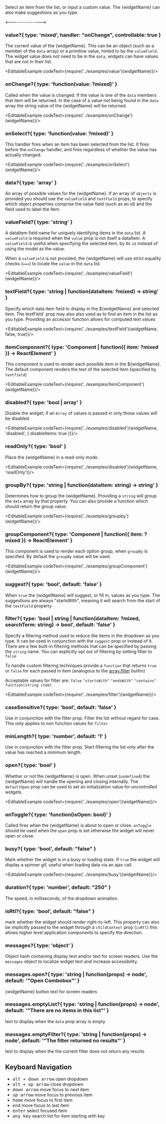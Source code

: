 
Select an item from the list, or input a custom value. The {widgetName} can also make suggestions as you type.

<--------------->

### value?{ type: 'mixed', handler: "onChange", controllable: true }

The current value of the {widgetName}. This can be an object (such as a member of the `data` array)
or a primitive value, hinted to by the `valueField`. The widget value does not need to be in
the `data`, widgets can have values that are not in their list.

<EditableExample codeText={require('../examples/value')(widgetName)}/>

### onChange?{ type: 'function(value: ?mixed)' }

Called when the value is changed. If the value is one of the `data` members
that item will be returned. In the case of a value not being found in the `data` array
the string value of the {widgetName} will be returned.

<EditableExample codeText={require('../examples/onChange')(widgetName)}/>

### onSelect?{ type: 'function(value: ?mixed)' }

This handler fires when an item has been selected from the list. It fires before the `onChange` handler, and fires
regardless of whether the value has actually changed.

<EditableExample codeText={require('../examples/onSelect')(widgetName)}/>

### data?{ type: 'array<mixed>' }

An array of possible values for the {widgetName}. If an array of `objects` is provided you
should use the `valueField` and `textField` props, to specify which object
properties comprise the value field (such as an id) and the field used to label the item.

### valueField?{ type: 'string' }

A dataItem field name for uniquely identifying items in the `data` list. A `valueField` is required
when the `value` prop is not itself a dataItem. A `valueField` is useful when specifying the selected item, by
its `id` instead of using the model as the value.


When a `valueField` is not provided, the {widgetName} will use strict equality checks (`===`) to locate
the `value` in the `data` list.

<EditableExample codeText={require('../examples/valueField')(widgetName)}/>

### textField?{ type: 'string | function(dataItem: ?mixed) -> string' }

Specify which data item field to display in the ${widgetName} and selected item. The textField` prop
may also also used as to find an item in the list as you type. Providing an accessor function allows for computed text values

<EditableExample codeText={require('../examples/textField')(widgetName, false, true)}/>

### itemComponent?{ type: 'Component | function({ item: ?mixed }) -> ReactElement' }

This component is used to render each possible item in the ${widgetName}. The default component
renders the text of the selected item (specified by `textfield`)

<EditableExample codeText={require('../examples/itemComponent')(widgetName)}/>

### disabled?{ type: 'bool | array<mixed>' }

Disable the widget; if an `Array` of values is passed in only those values will be disabled.

<EditableExample codeText={require('../examples/disabled')(widgetName, 'disabled', { disableItems: true })}/>

### readOnly?{ type: 'bool' }

Place the {widgetName} in a read-only mode.

<EditableExample codeText={require('../examples/disabled')(widgetName, 'readOnly')}/>

### groupBy?{ type: 'string | function(dataItem: string) -> string' }

Determines how to group the {widgetName}. Providing a `string` will group
the `data` array by that property. You can also provide a function which should return the group value.

<EditableExample codeText={require('../examples/groupby')(widgetName)}/>

### groupComponent?{ type: 'Component | function({ item: ?mixed }) -> ReactElement' }

This component is used to render each option group, when `groupBy` is specified. By
default the `groupBy` value will be used.

<EditableExample codeText={require('../examples/groupComponent')(widgetName)}/>

### suggest?{ type: 'bool', default: 'false' }

When `true` the {widgetName} will suggest, or fill in, values as you type. The suggestions
are always "startsWith", meaning it will search from the start of the `textField` property

### filter?{ type: 'bool | string | function(dataItem: ?mixed, searchTerm: string) -> bool', default: 'false' }

Specify a filtering method used to reduce the items in the dropdown as you type. It can be used in conjunction with
the `suggest` prop or instead of it. There are a few built-in filtering methods that can be specified
by passing the `string` name. You can explicitly opt out of filtering by setting filter
to `false`

To handle custom filtering techniques provide a `function` that returns `true` or `false` for each passed in item
(analogous to the [array.filter](https://developer.mozilla.org/en-US/docs/Web/JavaScript/Reference/Global_Objects/array/filter) builtin)

Acceptable values for filter are: `false` `"startsWith"` `"endsWith"` `"contains"` `function(string item)`

<EditableExample codeText={require('../examples/filter')(widgetName)}/>

### caseSensitive?{ type: 'bool', default: 'false' }
Use in conjunction with the filter prop. Filter the list without regard for case. This only applies to non function values for `filter`

### minLength?{ type: 'number', default: '1' }
Use in conjunction with the filter prop. Start filtering the list only after the value has reached a minimum length.

### open?{ type: 'bool' }

Whether or not the {widgetName} is open. When unset (`undefined`) the {widgetName} will handle the
opening and closing internally. The `defaultOpen` prop can be used to set an
initialization value for uncontrolled widgets.

<EditableExample codeText={require('../examples/open')(widgetName)}/>

### onToggle?{ type: 'function(isOpen: bool)' }

Called fires when the {widgetName} is about to open or close. `onToggle` should be used
when the `open` prop is set otherwise the widget will never open or close.


### busy?{ type: 'bool', default: "false" }

Mark whether the widget is in a busy or loading state. If `true` the widget will display a spinner gif, useful
when loading data via an ajax call.

<EditableExample codeText={require('../examples/busy')(widgetName)}/>

### duration?{ type: 'number', default: "250" }

The speed, in milliseconds, of the dropdown animation.


### isRtl?{ type: 'bool', default: "false" }

mark whether the widget should render right-to-left. This property can also be implicitly passed to the widget through
 a `childContext` prop (`isRtl`) this allows higher level application components to specify the direction.

### messages?{ type: 'object' }

Object hash containing display text and/or text for screen readers. Use the `messages` object to
localize widget text and increase accessibility.

### messages.open?{ type: 'string | function(props) -> node', default: '"Open Combobox"' }

{widgetName} button text for screen readers

### messages.emptyList?{ type: 'string | function(props) -> node', default: '"There are no items in this list"' }

text to display when the `data` prop array is empty

### messages.emptyFilter?{ type: 'string | function(props) -> node', default: '"The filter returned no results"' }

text to display when the the current filter does not return any results

## Keyboard Navigation

- <kbd>alt + down arrow</kbd> open dropdown
- <kbd>alt + up arrow</kbd> close dropdown
- <kbd>down arrow</kbd> move focus to next item
- <kbd>up arrow</kbd> move focus to previous item
- <kbd>home</kbd> move focus to first item
- <kbd>end</kbd> move focus to last item
- <kbd>enter</kbd> select focused item
- <kbd>any key</kbd> search list for item starting with key
